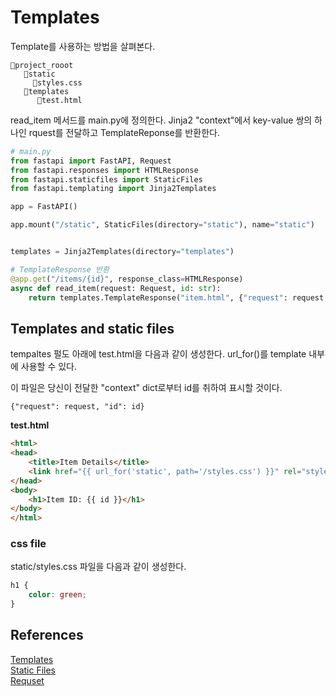 # Templates 

Template를 사용하는 방법을 살펴본다. 

```
📂project_rooot
   📂static
     📄styles.css
   📂templates
      📄test.html
```

read_item 메서드를 main.py에 정의한다. Jinja2 "context"에서 key-value 쌍의 하나인 rquest를 전달하고 TemplateReponse를 반환한다. 

```python
# main.py
from fastapi import FastAPI, Request
from fastapi.responses import HTMLResponse
from fastapi.staticfiles import StaticFiles
from fastapi.templating import Jinja2Templates  

app = FastAPI()

app.mount("/static", StaticFiles(directory="static"), name="static")


templates = Jinja2Templates(directory="templates")

# TemplateResponse 반환 
@app.get("/items/{id}", response_class=HTMLResponse)
async def read_item(request: Request, id: str):
    return templates.TemplateResponse("item.html", {"request": request, "id": id})

```


## Templates and static files 
tempaltes 펄도 아래에 test.html을 다음과 같이 생성한다.  url_for()를 template 내부에 사용할 수 있다. 

이 파일은 당신이 전달한 "context" dict로부터 id를 취하여 표시할 것이다. 
```
{"request": request, "id": id}
```

**test.html**    
```html
<html>
<head>
    <title>Item Details</title>
    <link href="{{ url_for('static', path='/styles.css') }}" rel="stylesheet">
</head>
<body>
    <h1>Item ID: {{ id }}</h1>
</body>
</html>
```
### css file
static/styles.css 파일을 다음과 같이 생성한다. 
```css
h1 {
    color: green;
}
```

## References
[Templates](https://fastapi.tiangolo.com/advanced/templates/)          
[Static Files](https://fastapi.tiangolo.com/tutorial/static-files/)    
[Requset](https://www.starlette.io/requests/)      